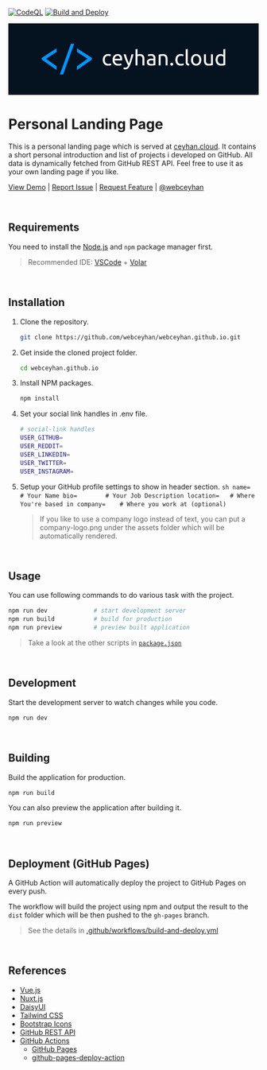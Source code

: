 <!-- AUTOMATION BADGES -->

[![CodeQL](https://github.com/webceyhan/webceyhan.github.io/actions/workflows/github-code-scanning/codeql/badge.svg)](https://github.com/webceyhan/webceyhan.github.io/actions/workflows/github-code-scanning/codeql)
[![Build and Deploy](https://github.com/webceyhan/webceyhan.github.io/actions/workflows/build-deploy.yml/badge.svg)](https://github.com/webceyhan/webceyhan.github.io/actions/workflows/build-deploy.yml)

<!-- LOGO (OPTIONAL) -->

![Logo](./public/img/company-logo.png)

<!-- HEADER ///////////////////////////////////////////////////////////// -->

# Personal Landing Page

This is a personal landing page which is served at [ceyhan.cloud](https://www.ceyhan.cloud/).
It contains a short personal introduction and list of projects i developed on GitHub.
All data is dynamically fetched from GitHub REST API.
Feel free to use it as your own landing page if you like.

[View Demo](https://webceyhan.github.io) |
[Report Issue](https://github.com/webceyhan/webceyhan.github.io/issues) |
[Request Feature](https://github.com/webceyhan/webceyhan.github.io/pulls) |
[@webceyhan](https://twitter.com/webceyhan)

<br>
<!-- REQUIREMENTS /////////////////////////////////////////////////////// -->

## Requirements

You need to install the [Node.js](https://nodejs.dev/) and `npm` package manager first.

> Recommended IDE:
> [VSCode](https://code.visualstudio.com/) + [Volar](https://marketplace.visualstudio.com/items?itemName=johnsoncodehk.volar)

<br>
<!-- INSTALLATION //////////////////////////////////////////////////////// -->

## Installation

1. Clone the repository.
    ```sh
    git clone https://github.com/webceyhan/webceyhan.github.io.git
    ```
2. Get inside the cloned project folder.
    ```sh
    cd webceyhan.github.io
    ```
3. Install NPM packages.
    ```sh
    npm install
    ```
4. Set your social link handles in .env file.
    ```sh
    # social-link handles
    USER_GITHUB=
    USER_REDDIT=
    USER_LINKEDIN=
    USER_TWITTER=
    USER_INSTAGRAM=
    ```
5. Setup your GitHub profile settings to show in header section.
   `sh
    name=       # Your Name
    bio=        # Your Job Description
    location=   # Where You're based in
    company=    # Where you work at (optional)
    `
    > If you like to use a company logo instead of text, you can put a company-logo.png under the assets folder which will be automatically rendered.

<br>
<!-- USAGE /////////////////////////////////////////////////////////////// -->

## Usage

You can use following commands to do various task with the project.

```sh
npm run dev             # start development server
npm run build           # build for production
npm run preview         # preview built application
```

> Take a look at the other scripts in [`package.json`](./package.json)

<br>

<!-- DEVELOPMENT ///////////////////////////////////////////////////////// -->

## Development

Start the development server to watch changes while you code.

```sh
npm run dev
```

<br>
<!-- BUILDING //////////////////////////////////////////////////////////// -->

## Building

Build the application for production.

```sh
npm run build
```

You can also preview the application after building it.

```sh
npm run preview
```

<br>
<!-- DEPLOYMENT ////////////////////////////////////////////////////////// -->

## Deployment (GitHub Pages)

A GitHub Action will automatically deploy the project to GitHub Pages on every push.

The workflow will build the project using npm and output the result to the `dist` folder which will be then pushed to the `gh-pages` branch.

> See the details in [.github/workflows/build-and-deploy.yml](./.github/workflows/build-and-deploy.yml)

<br>
<!-- REFERENCES ////////////////////////////////////////////////////////// -->

## References

-   [Vue.js](https://vuejs.org/)
-   [Nuxt.js](https://nuxtjs.org/)
-   [DaisyUI](https://daisyui.com/)
-   [Tailwind CSS](https://tailwindcss.com/)
-   [Bootstrap Icons](https://icons.getbootstrap.com/)
-   [GitHub REST API](https://docs.github.com/en/rest)
-   [GitHub Actions](https://docs.github.com/en/actions)
    -   [GitHub Pages](https://pages.github.com/)
    -   [github-pages-deploy-action](https://github.com/JamesIves/)

